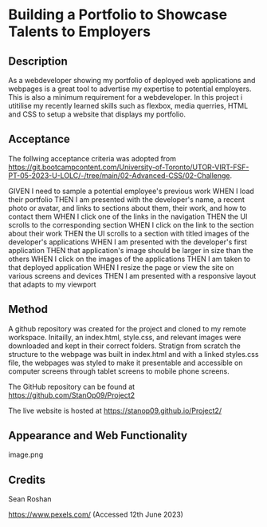 # Building a Portfolio to Showcase Talents to Employers

## Description
As a webdeveloper showing my portfolio of deployed web applications and webpages is a great tool to advertise my expertise to potential employers. This is also a minimum requirement for a webdeveloper. In this project i utitilise my recently learned skills such as flexbox, media querries, HTML and CSS to setup a website that displays my portfolio.

## Acceptance
The follwing acceptance criteria was adopted from https://git.bootcampcontent.com/University-of-Toronto/UTOR-VIRT-FSF-PT-05-2023-U-LOLC/-/tree/main/02-Advanced-CSS/02-Challenge. 

GIVEN I need to sample a potential employee's previous work
WHEN I load their portfolio
THEN I am presented with the developer's name, a recent photo or avatar, and links to sections about them, their work, and how to contact them
WHEN I click one of the links in the navigation
THEN the UI scrolls to the corresponding section
WHEN I click on the link to the section about their work
THEN the UI scrolls to a section with titled images of the developer's applications
WHEN I am presented with the developer's first application
THEN that application's image should be larger in size than the others
WHEN I click on the images of the applications
THEN I am taken to that deployed application
WHEN I resize the page or view the site on various screens and devices
THEN I am presented with a responsive layout that adapts to my viewport

## Method
A github repository was created for the project and cloned to my remote workspace. Initailly, an index.html, style.css, and relevant images were downloaded and kept in their correct folders. Stratign from scratch the structure to the webpage was built in index.html and with a linked styles.css file, the webpages was styled to make it presentable and accessible on computer screens through tablet screens to mobile phone screens.

The GitHub repository can be found at https://github.com/StanOp09/Project2

The live website is hosted at https://stanop09.github.io/Project2/

## Appearance and Web Functionality
image.png

## Credits
Sean Roshan

https://www.pexels.com/ (Accessed 12th June 2023)